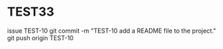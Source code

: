 # TEST33
issue TEST-10
git commit -m "TEST-10 add a README file to the project."
git push origin <branchname>
TEST-10
